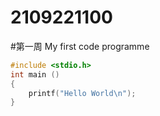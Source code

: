 # 2109221100
#第一周
My first code programme
```c
#include <stdio.h>
int main ()
{
    printf("Hello World\n");
}
```
